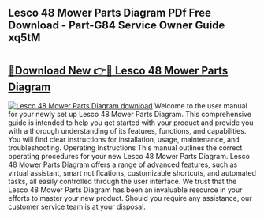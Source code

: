 ## Lesco 48 Mower Parts Diagram PDf Free Download - Part-G84 Service Owner Guide xq5tM

# <h2><a href="http://dfqzod0.blite.top/?on=Lesco+48+Mower+Parts+Diagram">🔗Download New 👉🔴 Lesco 48 Mower Parts Diagram</a></h2>

[![Lesco 48 Mower Parts Diagram download](https://i.imgur.com/lujVjoI.png)](http://dfqzod0.blite.top/?on=Lesco+48+Mower+Parts+Diagram)
Welcome to the user manual for your newly set up Lesco 48 Mower Parts Diagram. This comprehensive guide is intended to help you get started with your product and provide you with a thorough understanding of its features, functions, and capabilities. You will find clear instructions for installation, usage, maintenance, and troubleshooting. Operating Instructions This manual outlines the correct operating procedures for your new Lesco 48 Mower Parts Diagram. Lesco 48 Mower Parts Diagram offers a range of advanced features, such as virtual assistant, smart notifications, customizable shortcuts, and automated tasks, all easily controlled through the user interface. We trust that the Lesco 48 Mower Parts Diagram has been an invaluable resource in your efforts to master your new product. Should you require any assistance, our customer service team is at your disposal.
